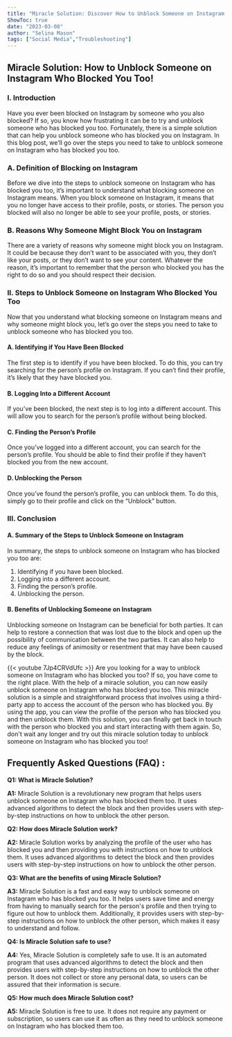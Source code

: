 ```yaml
---
title: "Miracle Solution: Discover How to Unblock Someone on Instagram Who Blocked You Too!"
ShowToc: true 
date: "2023-03-08"
author: "Selina Mason" 
tags: ["Social Media","Troubleshooting"]
---
```

<h2>Miracle Solution: How to Unblock Someone on Instagram Who Blocked You Too!</h2>

<h3>I. Introduction</h3>

Have you ever been blocked on Instagram by someone who you also blocked? If so, you know how frustrating it can be to try and unblock someone who has blocked you too. Fortunately, there is a simple solution that can help you unblock someone who has blocked you on Instagram. In this blog post, we’ll go over the steps you need to take to unblock someone on Instagram who has blocked you too.

<h3>A. Definition of Blocking on Instagram</h3>

Before we dive into the steps to unblock someone on Instagram who has blocked you too, it’s important to understand what blocking someone on Instagram means. When you block someone on Instagram, it means that you no longer have access to their profile, posts, or stories. The person you blocked will also no longer be able to see your profile, posts, or stories.

<h3>B. Reasons Why Someone Might Block You on Instagram</h3>

There are a variety of reasons why someone might block you on Instagram. It could be because they don’t want to be associated with you, they don’t like your posts, or they don’t want to see your content. Whatever the reason, it’s important to remember that the person who blocked you has the right to do so and you should respect their decision.

<h3>II. Steps to Unblock Someone on Instagram Who Blocked You Too</h3>

Now that you understand what blocking someone on Instagram means and why someone might block you, let’s go over the steps you need to take to unblock someone who has blocked you too.

<h4>A. Identifying if You Have Been Blocked</h4>

The first step is to identify if you have been blocked. To do this, you can try searching for the person’s profile on Instagram. If you can’t find their profile, it’s likely that they have blocked you.

<h4>B. Logging Into a Different Account</h4>

If you’ve been blocked, the next step is to log into a different account. This will allow you to search for the person’s profile without being blocked.

<h4>C. Finding the Person’s Profile</h4>

Once you’ve logged into a different account, you can search for the person’s profile. You should be able to find their profile if they haven’t blocked you from the new account.

<h4>D. Unblocking the Person</h4>

Once you’ve found the person’s profile, you can unblock them. To do this, simply go to their profile and click on the “Unblock” button.

<h3>III. Conclusion</h3>

<h4>A. Summary of the Steps to Unblock Someone on Instagram</h4>

In summary, the steps to unblock someone on Instagram who has blocked you too are:

1. Identifying if you have been blocked.
2. Logging into a different account.
3. Finding the person’s profile.
4. Unblocking the person.

<h4>B. Benefits of Unblocking Someone on Instagram</h4>

Unblocking someone on Instagram can be beneficial for both parties. It can help to restore a connection that was lost due to the block and open up the possibility of communication between the two parties. It can also help to reduce any feelings of animosity or resentment that may have been caused by the block.

{{< youtube 7Jp4CRVdUfc >}} 
Are you looking for a way to unblock someone on Instagram who has blocked you too? If so, you have come to the right place. With the help of a miracle solution, you can now easily unblock someone on Instagram who has blocked you too. This miracle solution is a simple and straightforward process that involves using a third-party app to access the account of the person who has blocked you. By using the app, you can view the profile of the person who has blocked you and then unblock them. With this solution, you can finally get back in touch with the person who blocked you and start interacting with them again. So, don't wait any longer and try out this miracle solution today to unblock someone on Instagram who has blocked you too!

## Frequently Asked Questions (FAQ) :
**Q1: What is Miracle Solution?**

**A1:** Miracle Solution is a revolutionary new program that helps users unblock someone on Instagram who has blocked them too. It uses advanced algorithms to detect the block and then provides users with step-by-step instructions on how to unblock the other person.

**Q2: How does Miracle Solution work?**

**A2:** Miracle Solution works by analyzing the profile of the user who has blocked you and then providing you with instructions on how to unblock them. It uses advanced algorithms to detect the block and then provides users with step-by-step instructions on how to unblock the other person.

**Q3: What are the benefits of using Miracle Solution?**

**A3:** Miracle Solution is a fast and easy way to unblock someone on Instagram who has blocked you too. It helps users save time and energy from having to manually search for the person's profile and then trying to figure out how to unblock them. Additionally, it provides users with step-by-step instructions on how to unblock the other person, which makes it easy to understand and follow. 

**Q4: Is Miracle Solution safe to use?**

**A4:** Yes, Miracle Solution is completely safe to use. It is an automated program that uses advanced algorithms to detect the block and then provides users with step-by-step instructions on how to unblock the other person. It does not collect or store any personal data, so users can be assured that their information is secure.

**Q5: How much does Miracle Solution cost?**

**A5:** Miracle Solution is free to use. It does not require any payment or subscription, so users can use it as often as they need to unblock someone on Instagram who has blocked them too.




